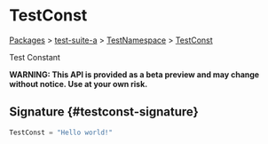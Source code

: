 # TestConst

[Packages](/) &gt; [test-suite-a](/test-suite-a) &gt; [TestNamespace](/test-suite-a/testnamespace-namespace) &gt; [TestConst](/test-suite-a/testnamespace-namespace/testconst-variable)

Test Constant

**WARNING: This API is provided as a beta preview and may change without notice. Use at your own risk.**

## Signature {#testconst-signature}

```typescript
TestConst = "Hello world!"
```
